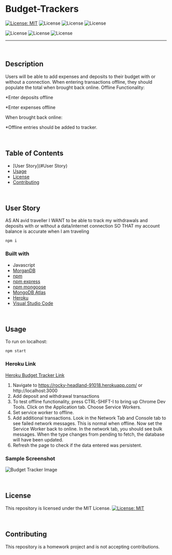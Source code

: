 # Budget-Trackers

[![License: MIT](https://img.shields.io/badge/License-MIT-yellow.svg)](https://opensource.org/licenses/MIT) 
![License](https://img.shields.io/static/v1?label=Language&message=JavaScript&color=brightgreen)
![License](https://img.shields.io/static/v1?label=Language&message=CSS.js&color=orange) 
![License](https://img.shields.io/static/v1?label=Language&message=Node.js&color=green)


![License](https://img.shields.io/static/v1?label=Language&message=MongoDB&color=blueviolet)
![License](https://img.shields.io/static/v1?label=Language&message=Mongoose&color=blue)
![License](https://img.shields.io/static/v1?label=Language&message=Express.js&color=yellowgreen)

  ---
  
<p>&nbsp;<p>

## Description

Users will be able to add expenses and deposits to their budget with or without a connection. When entering transactions offline, they should populate the total when brought back online.
Offline Functionality:

*Enter deposits offline


*Enter expenses offline


When brought back online:

*Offline entries should be added to tracker.

<p>&nbsp;<p>

## Table of Contents
* [User Story](#User Story)
* [Usage](#usage)
* [License](#license)
* [Contributing](#contributing)

<p>&nbsp;<p>

## User Story

AS AN avid traveller
I WANT to be able to track my withdrawals and deposits with or without a data/internet connection
SO THAT my account balance is accurate when I am traveling

```
npm i
```

### Built with
* Javascript
* [MorganDB](https://mongodb.com/)
* [npm](https://nodejs.org/en/)
* [npm express](https://www.npmjs.com/package/express)
* [npm mongoose](https://www.npmjs.com/package/mongoose)
* [MongoDB Atlas](https://www.mongodb.com/cloud/atlas)
* [Heroku](www.heroku.com)
* [Visual Studio Code](code.visualstudio.com)

<p>&nbsp;<p>

## Usage

To run on localhost:

```
npm start
```

### Heroku Link
[Heroku Budget Tracker Link](https://rocky-headland-91018.herokuapp.com/)

1. Navigate to https://rocky-headland-91018.herokuapp.com/ or http://localhost:3000
2. Add deposit and withdrawal transactions
3. To test offline functionality, press CTRL-SHIFT-I to bring up Chrome Dev Tools.  Click on the Application tab.  Choose Service Workers.
4. Set service worker to offline.
5. Add additional transactions.  Look in the Network Tab and Console tab to see failed network messages.  This is normal when offline. Now set the Service Worker back to online.  In the network tab, you should see bulk messages.  When the type changes from pending to fetch, the database will have been updated.
6. Refresh the page to check if the data entered was persistent. 

### Sample Screenshot
![Budget Tracker Image](./BudgetTrackerImage.PNG)


<p>&nbsp;<p>

## License

This repository is licensed under the MIT License.
[![License: MIT](https://img.shields.io/badge/License-MIT-yellow.svg)](https://opensource.org/licenses/MIT)

<p>&nbsp;<p>

## Contributing

This repository is a homework project and is not accepting contributions.
